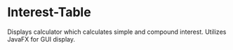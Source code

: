 # Interest-Table
Displays calculator which calculates simple and compound interest. Utilizes JavaFX for GUI display.
